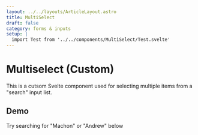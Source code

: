 ```yaml
---
layout: ../../layouts/ArticleLayout.astro
title: MultiSelect
draft: false
category: forms & inputs
setup: |
  import Test from '../../components/MultiSelect/Test.svelte'
---
```


# Multiselect (Custom)
This is a cutsom Svelte component used for selecting multiple items from a "search" input list.


## Demo
Try searching for "Machon" or "Andrew" below

<Test client:load />